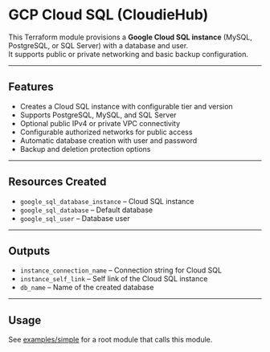 # GCP Cloud SQL (CloudieHub)

This Terraform module provisions a **Google Cloud SQL instance** (MySQL, PostgreSQL, or SQL Server) with a database and user.  
It supports public or private networking and basic backup configuration.

---

## Features

- Creates a Cloud SQL instance with configurable tier and version  
- Supports PostgreSQL, MySQL, and SQL Server  
- Optional public IPv4 or private VPC connectivity  
- Configurable authorized networks for public access  
- Automatic database creation with user and password  
- Backup and deletion protection options  

---

## Resources Created

- `google_sql_database_instance` – Cloud SQL instance  
- `google_sql_database` – Default database  
- `google_sql_user` – Database user  

---

## Outputs

- `instance_connection_name` – Connection string for Cloud SQL  
- `instance_self_link` – Self link of the Cloud SQL instance  
- `db_name` – Name of the created database  

---

## Usage

See [examples/simple](./examples/simple/main.tf) for a root module that calls this module.
